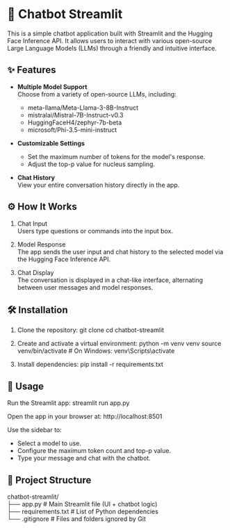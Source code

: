 # 🤖 Chatbot Streamlit

This is a simple chatbot application built with Streamlit and the Hugging Face Inference API. It allows users to interact with various open-source Large Language Models (LLMs) through a friendly and intuitive interface.

## ✨ Features

- **Multiple Model Support**  
  Choose from a variety of open-source LLMs, including:

  - meta-llama/Meta-Llama-3-8B-Instruct
  - mistralai/Mistral-7B-Instruct-v0.3
  - HuggingFaceH4/zephyr-7b-beta
  - microsoft/Phi-3.5-mini-instruct

- **Customizable Settings**

  - Set the maximum number of tokens for the model's response.
  - Adjust the top-p value for nucleus sampling.

- **Chat History**  
  View your entire conversation history directly in the app.

## ⚙️ How It Works

1. Chat Input  
   Users type questions or commands into the input box.

2. Model Response  
   The app sends the user input and chat history to the selected model via the Hugging Face Inference API.

3. Chat Display  
   The conversation is displayed in a chat-like interface, alternating between user messages and model responses.

## 🛠️ Installation

1. Clone the repository:
   git clone <repository-url>
   cd chatbot-streamlit

2. Create and activate a virtual environment:
   python -m venv venv
   source venv/bin/activate # On Windows: venv\Scripts\activate

3. Install dependencies:
   pip install -r requirements.txt

## 🚀 Usage

Run the Streamlit app:
streamlit run app.py

Open the app in your browser at: http://localhost:8501

Use the sidebar to:

- Select a model to use.
- Configure the maximum token count and top-p value.
- Type your message and chat with the chatbot.

## 📁 Project Structure

chatbot-streamlit/  
├── app.py # Main Streamlit file (UI + chatbot logic)  
├── requirements.txt # List of Python dependencies  
└── .gitignore # Files and folders ignored by Git

